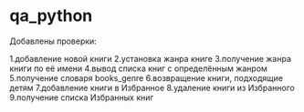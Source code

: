 # qa_python
Добавлены проверки:

1.добавление новой книги
2.установка жанра книге
3.получение жанра книги по её имени
4.вывод списка книг с определённым жанром
5.получение словаря books_genre
6.возвращение книги, подходящие детям
7.добавление книги в Избранное
8.удаление книги из Избранного
9.получение списка Избранных книг